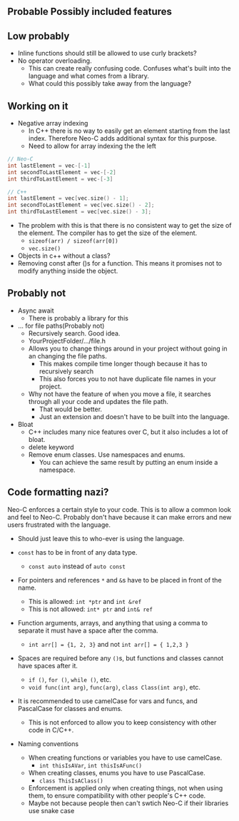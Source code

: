 ## Probable Possibly included features

## Low probably
- Inline functions should still be allowed to use curly brackets?
- No operator overloading.
	- This can create really confusing code. Confuses what's built into the language and what comes from a library.
	- What could this possibly take away from the language?

## Working on it
- Negative array indexing
	- In C++ there is no way to easily get an element starting from the last index. Therefore Neo-C adds additional syntax for this purpose.
	- Need to allow for array indexing the the left

```C++
// Neo-C
int lastElement = vec-[-1]
int secondToLastElement = vec-[-2]
int thirdToLastElement = vec-[-3]

// C++
int lastElement = vec[vec.size() - 1];
int secondToLastElement = vec[vec.size() - 2];
int thirdToLastElement = vec[vec.size() - 3];
```
- The problem with this is that there is no consistent way to get the size of the element. The compiler has to get the size of the element.
	- `sizeof(arr) / sizeof(arr[0])`
	- `vec.size()`
- Objects in c++ without a class?
- Removing const after ()s for a function. This means it promises not to modify anything inside the object.

## Probably not
- Async await
	- There is probably a library for this
- ... for file paths(Probably not)
	- Recursively search. Good idea.
	- YourProjectFolder/.../file.h
	- Allows you to change things around in your project without going in an changing the file paths.
		- This makes compile time longer though because it has to recursively search
		- This also forces you to not have duplicate file names in your project.
	- Why not have the feature of when you move a file, it searches through all your code and updates the file path.
		- That would be better.
		- Just an extension and doesn't have to be built into the language.
- Bloat
	- C++ includes many nice features over C, but it also includes a lot of bloat.
	- delete keyword
	- Remove enum classes. Use namespaces and enums.
		- You can achieve the same result by putting an enum inside a namespace.

## Code formatting nazi?
Neo-C enforces a certain style to your code. This is to allow a common look and feel to Neo-C.
Probably don't have because it can make errors and new users frustrated with the language.
- Should just leave this to who-ever is using the language.

- `const` has to be in front of any data type.
	- `const auto` instead of `auto const`
- For pointers and references `*` and `&`s have to be placed in front of the name.
	- This is allowed:     `int *ptr` and `int &ref`
	- This is not allowed: `int* ptr` and `int& ref`
- Function arguments, arrays, and anything that using a comma to separate it must have a space after the comma.
	- `int arr[] = {1, 2, 3}` and not `int arr[] = { 1,2,3 }`
- Spaces are required before any `()`s, but functions and classes cannot have spaces after it.
	- `if ()`, `for ()`, `while ()`, etc.
	- `void func(int arg)`, `func(arg)`, `class Class(int arg)`, etc.
- It is recommended to use camelCase for vars and funcs, and PascalCase for classes and enums.
	- This is not enforced to allow you to keep consistency with other code in C/C++.
- Naming conventions
	- When creating functions or variables you have to use camelCase.
		- `int thisIsAVar`, `int thisIsAFunc()`
	- When creating classes, enums you have to use PascalCase.
		- `class ThisIsAClass()`
	- Enforcement is applied only when creating things, not when using them, to ensure compatibility with other people's C++ code.
	- Maybe not because people then can't swtich Neo-C if their libraries use snake case